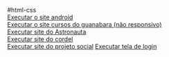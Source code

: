 #html-css
<br>
<a href="Desafios/d010/pacote-projeto-d010 (2)/android.html" target = "blank">Executar o site android</a>
<br>
<a href="Treino/treino01/index.html" target = "blank">Executar o site cursos do guanabara (não responsivo)</a>
<br>
<a href="Desafios/d011/index.html" target = "blank">Executar site do Astronauta</a>
<br>
<a href="Desafios/d012/cordel.html" target = "blank">Executar site do cordel</a>
<br>
<a href="Desafios/d014/social.html" target = "blank">Executar site do projeto social</a>
<a href="Treino/treino03/index.html" target="blank">Executar tela de login</a>